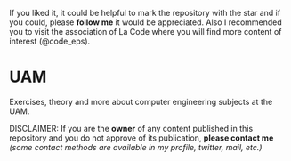 If you liked it, it could be helpful to mark the repository with the star and if you could, please **follow me** it would be appreciated.
Also I recommended you to visit the association of La Code where you will find more content of interest (@code_eps).
# UAM
Exercises, theory and more about computer engineering subjects at the UAM.

DISCLAIMER:
If you are the **owner** of any content published in this repository and you do not approve of its publication, **please contact me** 
  *(some contact methods are available in my profile, twitter, mail, etc.)*
